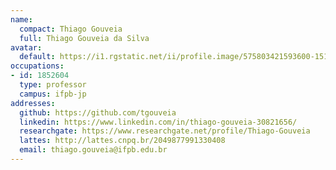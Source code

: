 ```yaml
---
name:
  compact: Thiago Gouveia
  full: Thiago Gouveia da Silva
avatar:
  default: https://i1.rgstatic.net/ii/profile.image/575803421593600-1514293641203_Q128/Thiago-Gouveia.jpg
occupations:
- id: 1852604
  type: professor
  campus: ifpb-jp
addresses:
  github: https://github.com/tgouveia
  linkedin: https://www.linkedin.com/in/thiago-gouveia-30821656/
  researchgate: https://www.researchgate.net/profile/Thiago-Gouveia
  lattes: http://lattes.cnpq.br/2049877991330408
  email: thiago.gouveia@ifpb.edu.br
---
```

